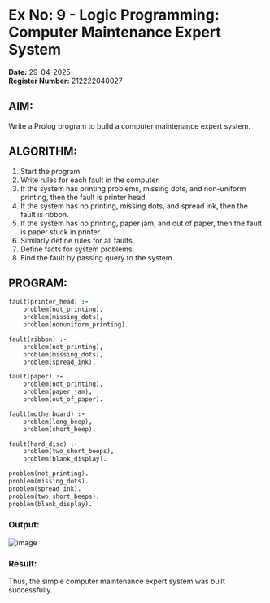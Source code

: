 # Ex No: 9 - Logic Programming: Computer Maintenance Expert System

**Date:** 29-04-2025  
**Register Number:** 212222040027

## AIM:  
Write a Prolog program to build a computer maintenance expert system.

## ALGORITHM:  
1. Start the program.  
2. Write rules for each fault in the computer.  
3. If the system has printing problems, missing dots, and non-uniform printing, then the fault is printer head.  
4. If the system has no printing, missing dots, and spread ink, then the fault is ribbon.  
5. If the system has no printing, paper jam, and out of paper, then the fault is paper stuck in printer.  
6. Similarly define rules for all faults.  
7. Define facts for system problems.  
8. Find the fault by passing query to the system.

## PROGRAM:
```prolog
fault(printer_head) :-
    problem(not_printing),
    problem(missing_dots),
    problem(nonuniform_printing).

fault(ribbon) :-
    problem(not_printing),
    problem(missing_dots),
    problem(spread_ink).

fault(paper) :-
    problem(not_printing),
    problem(paper_jam),
    problem(out_of_paper).

fault(motherboard) :-
    problem(long_beep),
    problem(short_beep).

fault(hard_disc) :-
    problem(two_short_beeps),
    problem(blank_display).

problem(not_printing).
problem(missing_dots).
problem(spread_ink).
problem(two_short_beeps).
problem(blank_display).
```

### Output:
![image](https://github.com/user-attachments/assets/d59e225c-dd44-4f18-b3d0-d37f4e203b6a)

### Result:
Thus, the simple computer maintenance expert system was built successfully.
